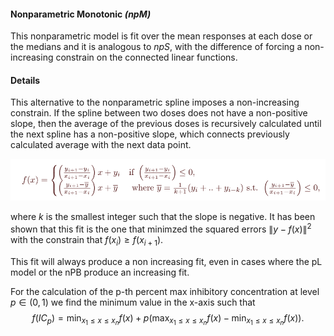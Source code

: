 #### Nonparametric Monotonic *(npM)*

This nonparametric model is fit over the mean responses at each dose or the medians and it is analogous to *npS*, with the difference of forcing a non-increasing constrain on the connected linear functions.

#### Details

This alternative to the nonparametric spline imposes a  non-increasing constrain. If the spline between two doses does not have a non-positive slope, then the average of the previous doses is recursively calculated until the next spline has a  non-positive slope, which connects previously calculated average with the next data point. 

<img src="images/fig4.png" alt="drawing" style="width:550px;"/>



where  *k* is the smallest integer such that the slope is negative. It has been shown that this fit is the one that minimzed the squared errors $\|y-f(x)\|^2$ with the constrain that $f(x_i)\geq f(x_{i+1})$.

This fit will always produce a non increasing fit, even in cases where the pL model or the nPB produce an increasing fit.

For the calculation of the p-th percent max inhibitory concentration at level $p\in (0,1)$ we find the minimum value in the x-axis such that 
$$
f(IC_{p}) = \min_{x_1\leq x\leq x_n}f(x)+p\left(\max_{x_1\leq x\leq x_n}{f(x)}-\min_{x_1\leq x\leq x_n}{f(x)}\right).
$$

